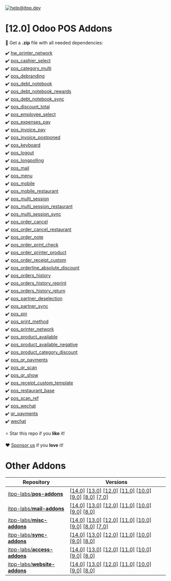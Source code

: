 [![help@itpp.dev](https://itpp.dev/images/infinity-readme.png)](mailto:help@itpp.dev)
# [12.0] Odoo POS Addons 

:open_file_folder: Get a **.zip** file with all needed dependencies:

:heavy_check_mark: [hw_printer_network](https://apps.odoo.com/apps/modules/12.0/hw_printer_network/)
<br/>:heavy_check_mark: [pos_cashier_select](https://apps.odoo.com/apps/modules/12.0/pos_cashier_select/)
<br/>:heavy_check_mark: [pos_category_multi](https://apps.odoo.com/apps/modules/12.0/pos_category_multi/)
<br/>:heavy_check_mark: [pos_debranding](https://apps.odoo.com/apps/modules/12.0/pos_debranding/)
<br/>:heavy_check_mark: [pos_debt_notebook](https://apps.odoo.com/apps/modules/12.0/pos_debt_notebook/)
<br/>:heavy_check_mark: [pos_debt_notebook_rewards](https://apps.odoo.com/apps/modules/12.0/pos_debt_notebook_rewards/)
<br/>:heavy_check_mark: [pos_debt_notebook_sync](https://apps.odoo.com/apps/modules/12.0/pos_debt_notebook_sync/)
<br/>:heavy_check_mark: [pos_discount_total](https://apps.odoo.com/apps/modules/12.0/pos_discount_total/)
<br/>:heavy_check_mark: [pos_employee_select](https://apps.odoo.com/apps/modules/12.0/pos_employee_select/)
<br/>:heavy_check_mark: [pos_expenses_pay](https://apps.odoo.com/apps/modules/12.0/pos_expenses_pay/)
<br/>:heavy_check_mark: [pos_invoice_pay](https://apps.odoo.com/apps/modules/12.0/pos_invoice_pay/)
<br/>:heavy_check_mark: [pos_invoice_postponed](https://apps.odoo.com/apps/modules/12.0/pos_invoice_postponed/)
<br/>:heavy_check_mark: [pos_keyboard](https://apps.odoo.com/apps/modules/12.0/pos_keyboard/)
<br/>:heavy_check_mark: [pos_logout](https://apps.odoo.com/apps/modules/12.0/pos_logout/)
<br/>:heavy_check_mark: [pos_longpolling](https://apps.odoo.com/apps/modules/12.0/pos_longpolling/)
<br/>:heavy_check_mark: [pos_mail](https://apps.odoo.com/apps/modules/12.0/pos_mail/)
<br/>:heavy_check_mark: [pos_menu](https://apps.odoo.com/apps/modules/12.0/pos_menu/)
<br/>:heavy_check_mark: [pos_mobile](https://apps.odoo.com/apps/modules/12.0/pos_mobile/)
<br/>:heavy_check_mark: [pos_mobile_restaurant](https://apps.odoo.com/apps/modules/12.0/pos_mobile_restaurant/)
<br/>:heavy_check_mark: [pos_multi_session](https://apps.odoo.com/apps/modules/12.0/pos_multi_session/)
<br/>:heavy_check_mark: [pos_multi_session_restaurant](https://apps.odoo.com/apps/modules/12.0/pos_multi_session_restaurant/)
<br/>:heavy_check_mark: [pos_multi_session_sync](https://apps.odoo.com/apps/modules/12.0/pos_multi_session_sync/)
<br/>:heavy_check_mark: [pos_order_cancel](https://apps.odoo.com/apps/modules/12.0/pos_order_cancel/)
<br/>:heavy_check_mark: [pos_order_cancel_restaurant](https://apps.odoo.com/apps/modules/12.0/pos_order_cancel_restaurant/)
<br/>:heavy_check_mark: [pos_order_note](https://apps.odoo.com/apps/modules/12.0/pos_order_note/)
<br/>:heavy_check_mark: [pos_order_print_check](https://apps.odoo.com/apps/modules/12.0/pos_order_print_check/)
<br/>:heavy_check_mark: [pos_order_printer_product](https://apps.odoo.com/apps/modules/12.0/pos_order_printer_product/)
<br/>:heavy_check_mark: [pos_order_receipt_custom](https://apps.odoo.com/apps/modules/12.0/pos_order_receipt_custom/)
<br/>:heavy_check_mark: [pos_orderline_absolute_discount](https://apps.odoo.com/apps/modules/12.0/pos_orderline_absolute_discount/)
<br/>:heavy_check_mark: [pos_orders_history](https://apps.odoo.com/apps/modules/12.0/pos_orders_history/)
<br/>:heavy_check_mark: [pos_orders_history_reprint](https://apps.odoo.com/apps/modules/12.0/pos_orders_history_reprint/)
<br/>:heavy_check_mark: [pos_orders_history_return](https://apps.odoo.com/apps/modules/12.0/pos_orders_history_return/)
<br/>:heavy_check_mark: [pos_partner_deselection](https://apps.odoo.com/apps/modules/12.0/pos_partner_deselection/)
<br/>:heavy_check_mark: [pos_partner_sync](https://apps.odoo.com/apps/modules/12.0/pos_partner_sync/)
<br/>:heavy_check_mark: [pos_pin](https://apps.odoo.com/apps/modules/12.0/pos_pin/)
<br/>:heavy_check_mark: [pos_print_method](https://apps.odoo.com/apps/modules/12.0/pos_print_method/)
<br/>:heavy_check_mark: [pos_printer_network](https://apps.odoo.com/apps/modules/12.0/pos_printer_network/)
<br/>:heavy_check_mark: [pos_product_available](https://apps.odoo.com/apps/modules/12.0/pos_product_available/)
<br/>:heavy_check_mark: [pos_product_available_negative](https://apps.odoo.com/apps/modules/12.0/pos_product_available_negative/)
<br/>:heavy_check_mark: [pos_product_category_discount](https://apps.odoo.com/apps/modules/12.0/pos_product_category_discount/)
<br/>:heavy_check_mark: [pos_qr_payments](https://apps.odoo.com/apps/modules/12.0/pos_qr_payments/)
<br/>:heavy_check_mark: [pos_qr_scan](https://apps.odoo.com/apps/modules/12.0/pos_qr_scan/)
<br/>:heavy_check_mark: [pos_qr_show](https://apps.odoo.com/apps/modules/12.0/pos_qr_show/)
<br/>:heavy_check_mark: [pos_receipt_custom_template](https://apps.odoo.com/apps/modules/12.0/pos_receipt_custom_template/)
<br/>:heavy_check_mark: [pos_restaurant_base](https://apps.odoo.com/apps/modules/12.0/pos_restaurant_base/)
<br/>:heavy_check_mark: [pos_scan_ref](https://apps.odoo.com/apps/modules/12.0/pos_scan_ref/)
<br/>:heavy_check_mark: [pos_wechat](https://apps.odoo.com/apps/modules/12.0/pos_wechat/)
<br/>:heavy_check_mark: [qr_payments](https://apps.odoo.com/apps/modules/12.0/qr_payments/)
<br/>:heavy_check_mark: [wechat](https://apps.odoo.com/apps/modules/12.0/wechat/)

:star: Star this repo if you **like** it!

:heart: [Sponsor us](https://patreon.com/itpp) if you **love** it!

Other Addons
============

| Repository | Versions |
|------------|----------|
| [itpp-labs/**pos-addons**](https://github.com/itpp-labs/pos-addons) | [[14.0]](https://github.com/itpp-labs/pos-addons/tree/14.0#readme) [[13.0]](https://github.com/itpp-labs/pos-addons/tree/13.0#readme) [[12.0]](https://github.com/itpp-labs/pos-addons/tree/12.0#readme) [[11.0]](https://github.com/itpp-labs/pos-addons/tree/11.0#readme) [[10.0]](https://github.com/itpp-labs/pos-addons/tree/10.0#readme) [[9.0]](https://github.com/itpp-labs/pos-addons/tree/9.0#readme) [[8.0]](https://github.com/itpp-labs/pos-addons/tree/8.0#readme) [[7.0]](https://github.com/itpp-labs/pos-addons/tree/7.0#readme) |
| [itpp-labs/**mail-addons**](https://github.com/itpp-labs/mail-addons) | [[14.0]](https://github.com/itpp-labs/mail-addons/tree/14.0#readme) [[13.0]](https://github.com/itpp-labs/mail-addons/tree/13.0#readme) [[12.0]](https://github.com/itpp-labs/mail-addons/tree/12.0#readme) [[11.0]](https://github.com/itpp-labs/mail-addons/tree/11.0#readme) [[10.0]](https://github.com/itpp-labs/mail-addons/tree/10.0#readme) [[9.0]](https://github.com/itpp-labs/mail-addons/tree/9.0#readme) [[8.0]](https://github.com/itpp-labs/mail-addons/tree/8.0#readme) |
| [itpp-labs/**misc-addons**](https://github.com/itpp-labs/misc-addons) | [[14.0]](https://github.com/itpp-labs/misc-addons/tree/14.0#readme) [[13.0]](https://github.com/itpp-labs/misc-addons/tree/13.0#readme) [[12.0]](https://github.com/itpp-labs/misc-addons/tree/12.0#readme) [[11.0]](https://github.com/itpp-labs/misc-addons/tree/11.0#readme) [[10.0]](https://github.com/itpp-labs/misc-addons/tree/10.0#readme) [[9.0]](https://github.com/itpp-labs/misc-addons/tree/9.0#readme) [[8.0]](https://github.com/itpp-labs/misc-addons/tree/8.0#readme) [[7.0]](https://github.com/itpp-labs/misc-addons/tree/7.0#readme) |
| [itpp-labs/**sync-addons**](https://github.com/itpp-labs/sync-addons) | [[14.0]](https://github.com/itpp-labs/sync-addons/tree/14.0#readme) [[13.0]](https://github.com/itpp-labs/sync-addons/tree/13.0#readme) [[12.0]](https://github.com/itpp-labs/sync-addons/tree/12.0#readme) [[11.0]](https://github.com/itpp-labs/sync-addons/tree/11.0#readme) [[10.0]](https://github.com/itpp-labs/sync-addons/tree/10.0#readme) [[9.0]](https://github.com/itpp-labs/sync-addons/tree/9.0#readme) [[8.0]](https://github.com/itpp-labs/sync-addons/tree/8.0#readme) |
| [itpp-labs/**access-addons**](https://github.com/itpp-labs/access-addons) | [[14.0]](https://github.com/itpp-labs/access-addons/tree/14.0#readme) [[13.0]](https://github.com/itpp-labs/access-addons/tree/13.0#readme) [[12.0]](https://github.com/itpp-labs/access-addons/tree/12.0#readme) [[11.0]](https://github.com/itpp-labs/access-addons/tree/11.0#readme) [[10.0]](https://github.com/itpp-labs/access-addons/tree/10.0#readme) [[9.0]](https://github.com/itpp-labs/access-addons/tree/9.0#readme) [[8.0]](https://github.com/itpp-labs/access-addons/tree/8.0#readme) |
| [itpp-labs/**website-addons**](https://github.com/itpp-labs/website-addons) | [[14.0]](https://github.com/itpp-labs/website-addons/tree/14.0#readme) [[13.0]](https://github.com/itpp-labs/website-addons/tree/13.0#readme) [[12.0]](https://github.com/itpp-labs/website-addons/tree/12.0#readme) [[11.0]](https://github.com/itpp-labs/website-addons/tree/11.0#readme) [[10.0]](https://github.com/itpp-labs/website-addons/tree/10.0#readme) [[9.0]](https://github.com/itpp-labs/website-addons/tree/9.0#readme) [[8.0]](https://github.com/itpp-labs/website-addons/tree/8.0#readme) |
